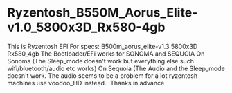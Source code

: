 # Ryzentosh_B550M_Aorus_Elite-v1.0_5800x3D_Rx580-4gb
This is Ryzentosh EFI For specs:
B500m_aorus_elite-v1.3
5800x3D
Rx580_4gb
The Bootloader/EFi works for SONOMA and SEQUOIA 
On Sonoma (The Sleep_mode doesn't work but everything else such wifi/bluetooth/audio etc works)
On Sequoia (The Audio and the Sleep_mode doesn't work. The audio seems to be a problem for a lot ryzentosh machines use voodoo_HD instead.
-Thanks in advance
